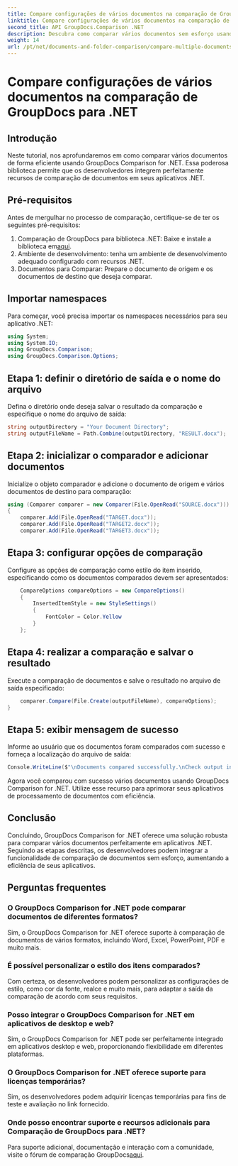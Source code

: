 ```yaml
---
title: Compare configurações de vários documentos na comparação de GroupDocs para .NET
linktitle: Compare configurações de vários documentos na comparação de GroupDocs para .NET
second_title: API GroupDocs.Comparison .NET
description: Descubra como comparar vários documentos sem esforço usando GroupDocs Comparison for .NET. Siga nosso guia passo a passo para um processamento de documentos perfeito.
weight: 14
url: /pt/net/documents-and-folder-comparison/compare-multiple-documents-settings-dotnet/
---
```


# Compare configurações de vários documentos na comparação de GroupDocs para .NET

## Introdução
Neste tutorial, nos aprofundaremos em como comparar vários documentos de forma eficiente usando GroupDocs Comparison for .NET. Essa poderosa biblioteca permite que os desenvolvedores integrem perfeitamente recursos de comparação de documentos em seus aplicativos .NET.
## Pré-requisitos
Antes de mergulhar no processo de comparação, certifique-se de ter os seguintes pré-requisitos:
1.  Comparação de GroupDocs para biblioteca .NET: Baixe e instale a biblioteca em[aqui](https://releases.groupdocs.com/comparison/net/).
2. Ambiente de desenvolvimento: tenha um ambiente de desenvolvimento adequado configurado com recursos .NET.
3. Documentos para Comparar: Prepare o documento de origem e os documentos de destino que deseja comparar.

## Importar namespaces
Para começar, você precisa importar os namespaces necessários para seu aplicativo .NET:
```csharp
using System;
using System.IO;
using GroupDocs.Comparison;
using GroupDocs.Comparison.Options;
```
## Etapa 1: definir o diretório de saída e o nome do arquivo
Defina o diretório onde deseja salvar o resultado da comparação e especifique o nome do arquivo de saída:
```csharp
string outputDirectory = "Your Document Directory";
string outputFileName = Path.Combine(outputDirectory, "RESULT.docx");
```
## Etapa 2: inicializar o comparador e adicionar documentos
Inicialize o objeto comparador e adicione o documento de origem e vários documentos de destino para comparação:
```csharp
using (Comparer comparer = new Comparer(File.OpenRead("SOURCE.docx")))
{
    comparer.Add(File.OpenRead("TARGET.docx"));
    comparer.Add(File.OpenRead("TARGET2.docx"));
    comparer.Add(File.OpenRead("TARGET3.docx"));
```
## Etapa 3: configurar opções de comparação
Configure as opções de comparação como estilo do item inserido, especificando como os documentos comparados devem ser apresentados:
```csharp
    CompareOptions compareOptions = new CompareOptions()
    {
        InsertedItemStyle = new StyleSettings()
        {
            FontColor = Color.Yellow
        }
    };
```
## Etapa 4: realizar a comparação e salvar o resultado
Execute a comparação de documentos e salve o resultado no arquivo de saída especificado:
```csharp
    comparer.Compare(File.Create(outputFileName), compareOptions);
}
```
## Etapa 5: exibir mensagem de sucesso
Informe ao usuário que os documentos foram comparados com sucesso e forneça a localização do arquivo de saída:
```csharp
Console.WriteLine($"\nDocuments compared successfully.\nCheck output in {outputDirectory}.");
```
Agora você comparou com sucesso vários documentos usando GroupDocs Comparison for .NET. Utilize esse recurso para aprimorar seus aplicativos de processamento de documentos com eficiência.

## Conclusão
Concluindo, GroupDocs Comparison for .NET oferece uma solução robusta para comparar vários documentos perfeitamente em aplicativos .NET. Seguindo as etapas descritas, os desenvolvedores podem integrar a funcionalidade de comparação de documentos sem esforço, aumentando a eficiência de seus aplicativos.
## Perguntas frequentes
### O GroupDocs Comparison for .NET pode comparar documentos de diferentes formatos?
Sim, o GroupDocs Comparison for .NET oferece suporte à comparação de documentos de vários formatos, incluindo Word, Excel, PowerPoint, PDF e muito mais.
### É possível personalizar o estilo dos itens comparados?
Com certeza, os desenvolvedores podem personalizar as configurações de estilo, como cor da fonte, realce e muito mais, para adaptar a saída da comparação de acordo com seus requisitos.
### Posso integrar o GroupDocs Comparison for .NET em aplicativos de desktop e web?
Sim, o GroupDocs Comparison for .NET pode ser perfeitamente integrado em aplicativos desktop e web, proporcionando flexibilidade em diferentes plataformas.
### O GroupDocs Comparison for .NET oferece suporte para licenças temporárias?
Sim, os desenvolvedores podem adquirir licenças temporárias para fins de teste e avaliação no link fornecido.
### Onde posso encontrar suporte e recursos adicionais para Comparação de GroupDocs para .NET?
 Para suporte adicional, documentação e interação com a comunidade, visite o fórum de comparação GroupDocs[aqui](https://forum.groupdocs.com/c/comparison/12).